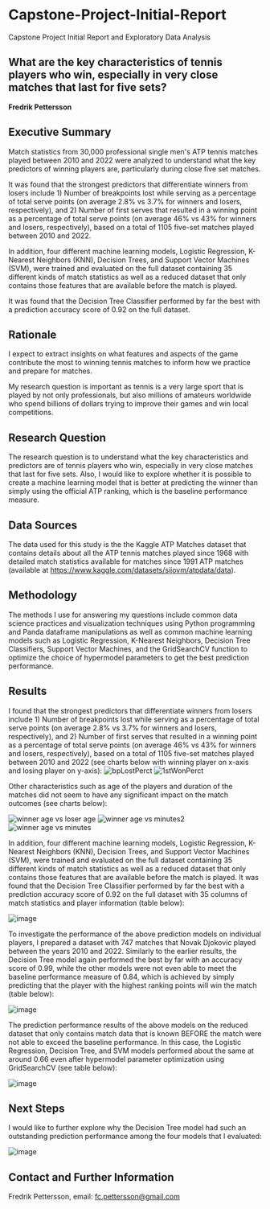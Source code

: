 # Capstone-Project-Initial-Report
Capstone Project Initial Report and Exploratory Data Analysis
## What are the key characteristics of tennis players who win, especially in very close matches that last for five sets?
**Fredrik Pettersson**
## Executive Summary
Match statistics from 30,000 professional single men's ATP tennis matches played between 2010 and 2022 were analyzed to understand what the key predictors of winning players are, particularly during close five set matches. 

It was found that the strongest predictors that differentiate winners from losers include 1) Number of breakpoints lost while serving as a percentage of total serve points (on average 2.8% vs 3.7% for winners and losers, respectively), and 2) Number of first serves that resulted in a winning point as a percentage of total serve points (on average 46% vs 43% for winners and losers, respectively), based on a total of 1105 five-set matches played between 2010 and 2022.

In addition, four different machine learning models, Logistic Regression, K-Nearest Neighbors (KNN), Decision Trees, and Support Vector Machines (SVM), were trained and evaluated on the full dataset containing 35 different kinds of match statistics as well as a reduced dataset that only contains those features that are available before the match is played. 

It was found that the Decision Tree Classifier performed by far the best with a prediction accuracy score of 0.92 on the full dataset.   
## Rationale
I expect to extract insights on what features and aspects of the game contribute the most to winning tennis matches to inform how we practice and prepare for matches. 

My research question is important as tennis is a very large sport that is played by not only professionals, but also millions of amateurs worldwide who spend billions of dollars trying to improve their games and win local competitions. 
## Research Question
The research question is to understand what the key characteristics and predictors are of tennis players who win, especially in very close matches that last for five sets. 
Also, I would like to explore whether it is possible to create a machine learning model that is better at predicting the winner than simply using the official ATP ranking, which is the baseline performance measure. 
## Data Sources
The data used for this study is the the Kaggle ATP Matches dataset that contains details about all the ATP tennis matches played since 1968 with detailed match statistics available for matches since 1991 ATP matches (available at https://www.kaggle.com/datasets/sijovm/atpdata/data).
## Methodology
The methods I use for answering my questions include common data science practices and visualization techniques using Python programming and Panda dataframe manipulations as well as common machine learning models such as Logistic Regression, K-Nearest Neighbors, Decision Tree Classifiers, Support Vector Machines, and the GridSearchCV function to optimize the choice of hypermodel parameters to get the best prediction performance. 
## Results
I found that the strongest predictors that differentiate winners from losers include 1) Number of breakpoints lost while serving as a percentage of total serve points (on average 2.8% vs 3.7% for winners and losers, respectively), and 2) Number of first serves that resulted in a winning point as a percentage of total serve points (on average 46% vs 43% for winners and losers, respectively), based on a total of 1105 five-set matches played between 2010 and 2022 (see charts below with winning player on x-axis and losing player on y-axis):
![bpLostPerct](https://github.com/fredrik-pettersson/Capstone-Project-Initial-Report/assets/146313002/73641c7b-b874-44f6-87d4-247b3203f330)
![1stWonPerct](https://github.com/fredrik-pettersson/Capstone-Project-Initial-Report/assets/146313002/dda28de4-ea1d-4c8f-8a0c-0c2e94857829)

Other characteristics such as age of the players and duration of the matches did not seem to have any significant impact on the match outcomes (see charts below):

![winner age vs loser age](https://github.com/fredrik-pettersson/Capstone-Project-Initial-Report/assets/146313002/2c7d0aa6-1ff4-401a-b305-cb1307d3a072)
![winner age vs minutes2](https://github.com/fredrik-pettersson/Capstone-Project-Initial-Report/assets/146313002/7380ca1c-9ad6-4b7b-8723-4ec2ba2a1a0f)
![winner age vs minutes](https://github.com/fredrik-pettersson/Capstone-Project-Initial-Report/assets/146313002/f5906f44-48b5-463d-91d5-1a1d9167dfbb)


In addition, four different machine learning models, Logistic Regression, K-Nearest Neighbors (KNN), Decision Trees, and Support Vector Machines (SVM), were trained and evaluated on the full dataset containing 35 different kinds of match statistics as well as a reduced dataset that only contains those features that are available before the match is played. 
It was found that the Decision Tree Classifier performed by far the best with a prediction accuracy score of 0.92 on the full dataset with 35 columns of match statistics and player information (table below):

![image](https://github.com/fredrik-pettersson/Capstone-Project-Initial-Report/assets/146313002/b7f7afa9-11b0-4f2c-a6e0-eaec9257aa82)



To investigate the performance of the above prediction models on individual players, I prepared a dataset with 747 matches that Novak Djokovic played between the years 2010 and 2022. Similarly to the earlier results, the Decision Tree model again performed the best by far with an accuracy score of 0.99, while the other models were not even able to meet the baseline performance measure of 0.84, which is achieved by simply predicting that the player with the highest ranking points will win the match (table below):


![image](https://github.com/fredrik-pettersson/Capstone-Project-Initial-Report/assets/146313002/31894aed-69f4-4909-a499-4ae7f9ae0f7d)

The prediction performance results of the above models on the reduced dataset that only contains match data that is known BEFORE the match were not able to exceed the baseline performance. In this case, the Logistic Regression, Decision Tree, and SVM models performed about the same at around 0.66 even after hypermodel parameter optimization using GridSearchCV (see table below):

![image](https://github.com/fredrik-pettersson/Capstone-Project-Initial-Report/assets/146313002/d4efaedc-ed1a-459b-a46e-5f98090a7bbf)


## Next Steps
I would like to further explore why the Decision Tree model had such an outstanding prediction performance among the four models that I evaluated:

![image](https://github.com/fredrik-pettersson/Capstone-Project-Initial-Report/assets/146313002/d295c15f-c2fa-46fb-b6c1-2ea95a6c022c)

## Contact and Further Information
Fredrik Pettersson, email: fc.pettersson@gmail.com 
